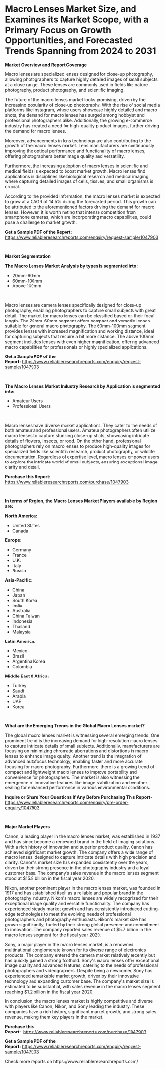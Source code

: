 <p><h1>Macro Lenses Market Size, and Examines its Market Scope, with a Primary Focus on Growth Opportunities, and Forecasted Trends Spanning from 2024 to 2031</h1></p><p><strong>Market Overview and Report Coverage</strong></p>
<p><p>Macro lenses are specialized lenses designed for close-up photography, allowing photographers to capture highly detailed images of small subjects at a close range. These lenses are commonly used in fields like nature photography, product photography, and scientific imaging.</p><p>The future of the macro lenses market looks promising, driven by the increasing popularity of close-up photography. With the rise of social media platforms like Instagram, where users showcase highly detailed and macro shots, the demand for macro lenses has surged among hobbyist and professional photographers alike. Additionally, the growing e-commerce industry has created a need for high-quality product images, further driving the demand for macro lenses.</p><p>Moreover, advancements in lens technology are also contributing to the growth of the macro lenses market. Lens manufacturers are continuously improving the optical performance and functionality of macro lenses, offering photographers better image quality and versatility.</p><p>Furthermore, the increasing adoption of macro lenses in scientific and medical fields is expected to boost market growth. Macro lenses find applications in disciplines like biological research and medical imaging, where capturing detailed images of cells, tissues, and small organisms is crucial.</p><p>According to the provided information, the macro lenses market is expected to grow at a CAGR of 14.5% during the forecasted period. This growth can be attributed to the aforementioned factors driving the demand for macro lenses. However, it is worth noting that intense competition from smartphone cameras, which are incorporating macro capabilities, could pose a challenge to market growth.</p></p>
<p><strong>Get a Sample PDF of the Report:</strong> <a href="https://www.reliableresearchreports.com/enquiry/request-sample/1047903">https://www.reliableresearchreports.com/enquiry/request-sample/1047903</a></p>
<p>&nbsp;</p>
<p><strong>Market Segmentation</strong></p>
<p><strong>The Macro Lenses Market Analysis by types is segmented into:</strong></p>
<p><ul><li>20mm-60mm</li><li>60mm-100mm</li><li>Above 100mm</li></ul></p>
<p>&nbsp;</p>
<p><p>Macro lenses are camera lenses specifically designed for close-up photography, enabling photographers to capture small subjects with great detail. The market for macro lenses can be classified based on their focal length. The 20mm-60mm segment offers compact and versatile lenses suitable for general macro photography. The 60mm-100mm segment provides lenses with increased magnification and working distance, ideal for capturing subjects that require a bit more distance. The above 100mm segment includes lenses with even higher magnification, offering advanced macro capabilities for professionals or highly specialized applications.</p></p>
<p><strong>Get a Sample PDF of the Report:</strong>&nbsp;<a href="https://www.reliableresearchreports.com/enquiry/request-sample/1047903">https://www.reliableresearchreports.com/enquiry/request-sample/1047903</a></p>
<p>&nbsp;</p>
<p><strong>The Macro Lenses Market Industry Research by Application is segmented into:</strong></p>
<p><ul><li>Amateur Users</li><li>Professional Users</li></ul></p>
<p>&nbsp;</p>
<p><p>Macro lenses have diverse market applications. They cater to the needs of both amateur and professional users. Amateur photographers often utilize macro lenses to capture stunning close-up shots, showcasing intricate details of flowers, insects, or food. On the other hand, professional photographers rely on macro lenses to produce high-quality images for specialized fields like scientific research, product photography, or wildlife documentation. Regardless of expertise level, macro lenses empower users to explore the intricate world of small subjects, ensuring exceptional image clarity and detail.</p></p>
<p><strong>Purchase this Report:</strong>&nbsp; <a href="https://www.reliableresearchreports.com/purchase/1047903">https://www.reliableresearchreports.com/purchase/1047903</a></p>
<p>&nbsp;</p>
<p><strong>In terms of Region, the Macro Lenses Market Players available by Region are:</strong></p>
<p>
    <p> <strong> North America: </strong>
        <ul>
            <li>United States</li>
            <li>Canada</li>
        </ul>
        </p> 
    <p> <strong> Europe: </strong>
        <ul>
            <li>Germany</li>
            <li>France</li>
            <li>U.K.</li>
            <li>Italy</li>
            <li>Russia</li>
        </ul>
        </p> 
    <p> <strong> Asia-Pacific: </strong>
        <ul>
            <li>China</li>
            <li>Japan</li>
            <li>South Korea</li>
            <li>India</li>
            <li>Australia</li>
            <li>China Taiwan</li>
            <li>Indonesia</li>
            <li>Thailand</li>
            <li>Malaysia</li>
        </ul>
        </p> 
    <p> <strong> Latin America: </strong>
        <ul>
            <li>Mexico</li>
            <li>Brazil</li>
            <li>Argentina Korea</li>
            <li>Colombia</li>
        </ul>
        </p> 
    <p> <strong> Middle East & Africa: </strong>
        <ul>
            <li>Turkey</li>
            <li>Saudi</li>
            <li>Arabia</li>
            <li>UAE</li>
            <li>Korea</li>
        </ul>
    </p>
    </p>
<p>&nbsp;</p>
<p><strong>What are the Emerging Trends in the Global Macro Lenses market?</strong></p>
<p><p>The global macro lenses market is witnessing several emerging trends. One prominent trend is the increasing demand for high-resolution macro lenses to capture intricate details of small subjects. Additionally, manufacturers are focusing on minimizing chromatic aberrations and distortions in macro lenses to enhance image quality. Another trend is the integration of advanced autofocus technology, enabling faster and more accurate focusing for macro photography. Furthermore, there is a growing trend of compact and lightweight macro lenses to improve portability and convenience for photographers. The market is also witnessing the emergence of innovative features like image stabilization and weather sealing for enhanced performance in various environmental conditions.</p></p>
<p><strong>Inquire or Share Your Questions If Any Before Purchasing This Report</strong>- <a href="https://www.reliableresearchreports.com/enquiry/pre-order-enquiry/1047903">https://www.reliableresearchreports.com/enquiry/pre-order-enquiry/1047903</a></p>
<p>&nbsp;</p>
<p><strong>Major Market Players</strong></p>
<p><p>Canon, a leading player in the macro lenses market, was established in 1937 and has since become a renowned brand in the field of imaging solutions. With a rich history of innovation and superior product quality, Canon has achieved significant market growth. The company offers a wide range of macro lenses, designed to capture intricate details with high precision and clarity. Canon's market size has expanded consistently over the years, driven by their strong presence in the photography industry and a loyal customer base. The company's sales revenue in the macro lenses segment stood at $15.8 billion in the fiscal year 2020.</p><p>Nikon, another prominent player in the macro lenses market, was founded in 1917 and has established itself as a reliable and popular brand in the photography industry. Nikon's macro lenses are widely recognized for their exceptional image quality and versatile functionality. The company has experienced steady market growth and has consistently introduced cutting-edge technologies to meet the evolving needs of professional photographers and photography enthusiasts. Nikon's market size has grown significantly, fueled by their strong global presence and commitment to innovation. The company reported sales revenue of $5.7 billion in the macro lenses segment for the fiscal year 2020.</p><p>Sony, a major player in the macro lenses market, is a renowned multinational conglomerate known for its diverse range of electronics products. The company entered the camera market relatively recently but has quickly gained a strong foothold. Sony's macro lenses offer exceptional image quality and advanced features, catering to the needs of professional photographers and videographers. Despite being a newcomer, Sony has experienced remarkable market growth, driven by their innovative technology and expanding customer base. The company's market size is estimated to be substantial, with sales revenue in the macro lenses segment reaching $1.2 billion in the fiscal year 2020.</p><p>In conclusion, the macro lenses market is highly competitive and diverse with players like Canon, Nikon, and Sony leading the industry. These companies have a rich history, significant market growth, and strong sales revenue, making them key players in the market.</p></p>
<p><strong>Purchase this Report:</strong>&nbsp;&nbsp;<a href="https://www.reliableresearchreports.com/purchase/1047903">https://www.reliableresearchreports.com/purchase/1047903</a></p>
<p></p>
<p><strong>Get a Sample PDF of the Report:</strong>&nbsp;<a href="https://www.reliableresearchreports.com/enquiry/request-sample/1047903">https://www.reliableresearchreports.com/enquiry/request-sample/1047903</a></p>
<p>Check more reports on https://www.reliableresearchreports.com/</p>